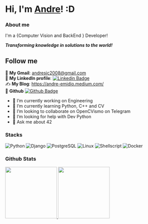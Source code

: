 # Hi, I'm [Andre](https://www.linkedin.com/in/andre-emidio)! :D


### About me

I'm a {Computer Vision and BackEnd } Developer!<br/> 

**_Transforming knowledge in solutions to the world!_**

## Follow me

📩 **My Gmail**: andresjc2008@gmail.com<br/>
💼 **My LinkedIn profile**: [![Linkedin Badge](https://img.shields.io/badge/-LinkedIn-blue?style=flat-square&logo=Linkedin&logoColor=white&link=https://www.linkedin.com/in/andre-emidio)](https://www.linkedin.com/in/andre-emidio)<br/>
✍️ **My Blog**: https://andre-emidio.medium.com/<br/>
🤖 **Github** [![Github Badge](https://img.shields.io/badge/-Github-000?style=flat-square&logo=Github&logoColor=white&link=https://github.com/andreemidio)](https://github.com/andreemidio)<br/>


- 🔭 I’m currently working on Engineering
- 🌱 I’m currently learning Python, C++ and CV
- 👯 I’m looking to collaborate on OpenCVismo on Telegram
- 🤔 I’m looking for help with Dev Python
- 💬 Ask me about 42


### Stacks


<p>
  <img alt="Python" src="https://img.shields.io/badge/Python-3776AB?style=for-the-badge&logo=python&logoColor=white"/>
  <img alt="Django" src="https://img.shields.io/badge/Django-092E20?style=for-the-badge&logo=django&logoColor=white"/>
  <img alt="PostgreSQL" src="https://img.shields.io/badge/PostgreSQL-316192?style=for-the-badge&logo=postgresql&logoColor=white"/>
  <img alt="Linux" src="https://img.shields.io/badge/Linux-dedede?style=for-the-badge&logo=Linux&logoColor=black"/>
  <img alt="Shellscript" src="https://img.shields.io/badge/Shellscript-dedede?style=for-the-badge&logo=shellscript&logoColor=white"/>
  <img alt="Docker" src="https://img.shields.io/badge/docker-1572B6.svg?&style=for-the-badge&logo=docker&logoColor=white"/>

</p>


### Github Stats

<a href="#">
  <img src="https://github-readme-stats.vercel.app/api?username=andreemidio&show_icons=true&count_private=true&theme=merko" height="165">
  <img src="https://github-readme-stats.vercel.app/api/top-langs/?username=andreemidio&layout=compact&theme=merko&hide=css,html,jupyter%20notebook" height = "165">
</a>

